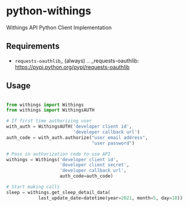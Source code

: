 
# python-withings

Withings API Python Client Implementation



## Requirements

*  `requests-oauthlib`_ (always)
.. _requests-oauthlib: https://pypi.python.org/pypi/requests-oauthlib


## Usage

```python

from withings import Withings
from withings import WithingsAUTH

# If first time authorizing user
with_auth = WithingsAUTH('developer client id',
						 'developer callback url')
auth_code = with_auth.authorize("user email address",
								"user password")

# Pass in authorization code to use API
withings = Withings('developer client id',
					'developer client secret',
					'developer callback url',
					auth_code=auth_code)

# Start making calls
sleep = withings.get_sleep_detail_data(
			last_update_date=datetime(year=2021, month=5, day=18))

```